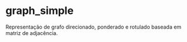 # graph_simple
Representação de grafo direcionado, ponderado e rotulado baseada em matriz de adjacência.
